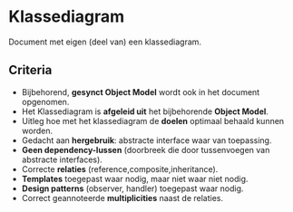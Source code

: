 # Klassediagram
Document met eigen (deel van) een klassediagram.
## Criteria 
- Bijbehorend, **gesynct Object Model** wordt ook in het document opgenomen.
- Het Klassediagram is **afgeleid uit** het bijbehorende **Object Model**.
- Uitleg hoe met het klassediagram de **doelen** optimaal behaald kunnen worden.
- Gedacht aan **hergebruik**: abstracte interface waar van toepassing.
- **Geen dependency-lussen** (doorbreek die door tussenvoegen van abstracte interfaces).
- Correcte **relaties** (reference,composite,inheritance).
- **Templates** toegepast waar nodig, maar niet waar niet nodig.
- **Design patterns** (observer, handler) toegepast waar nodig.
- Correct geannoteerde **multiplicities** naast de relaties.
